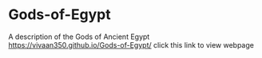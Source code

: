# Gods-of-Egypt
A description of the Gods of Ancient Egypt
https://vivaan350.github.io/Gods-of-Egypt/ click this link to view webpage
